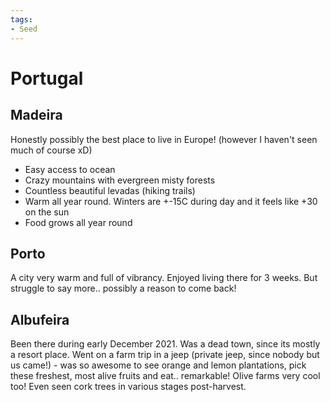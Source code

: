 ```yaml
---
tags:
- Seed
---
```


# Portugal

## Madeira

Honestly possibly the best place to live in Europe! (however I haven't seen much of course xD)

- Easy access to ocean
- Crazy mountains with evergreen misty forests
- Countless beautiful levadas (hiking trails)
- Warm all year round. Winters are +-15C during day and it feels like +30 on the sun
- Food grows all year round

## Porto

A city very warm and full of vibrancy. Enjoyed living there for 3 weeks. But struggle to say more.. possibly a reason to come back!

## Albufeira

Been there during early December 2021. Was a dead town, since its mostly a resort place.
Went on a farm trip in a jeep (private jeep, since nobody but us came!) - was so awesome to see
orange and lemon plantations, pick these freshest, most alive fruits and eat.. remarkable! Olive farms very cool too!
Even seen cork trees in various stages post-harvest.
